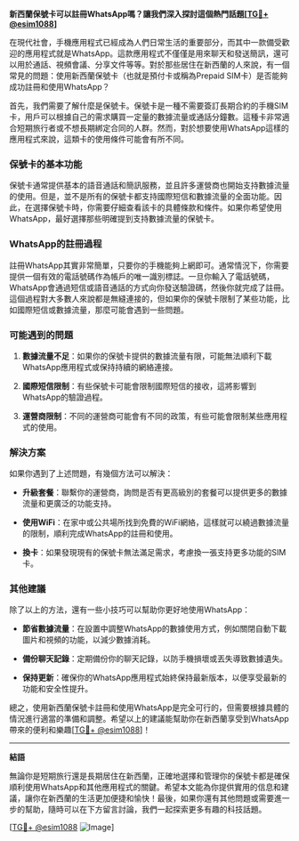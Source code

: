**新西蘭保號卡可以註冊WhatsApp嗎？讓我們深入探討這個熱門話題[[TG💪+ @esim1088](https://t.me/s/esim1088)]**

在現代社會，手機應用程式已經成為人們日常生活的重要部分，而其中一款備受歡迎的應用程式就是WhatsApp。這款應用程式不僅僅是用來聊天和發送簡訊，還可以用於通話、視頻會議、分享文件等等。對於那些居住在新西蘭的人來說，有一個常見的問題：使用新西蘭保號卡（也就是預付卡或稱為Prepaid SIM卡）是否能夠成功註冊和使用WhatsApp？

首先，我們需要了解什麼是保號卡。保號卡是一種不需要簽訂長期合約的手機SIM卡，用戶可以根據自己的需求購買一定量的數據流量或通話分鐘數。這種卡非常適合短期旅行者或不想長期綁定合同的人群。然而，對於想要使用WhatsApp這樣的應用程式來說，這類卡的使用條件可能會有所不同。

### 保號卡的基本功能

保號卡通常提供基本的語音通話和簡訊服務，並且許多運營商也開始支持數據流量的使用。但是，並不是所有的保號卡都支持國際短信和數據流量的全面功能。因此，在選擇保號卡時，你需要仔細查看該卡的具體條款和條件。如果你希望使用WhatsApp，最好選擇那些明確提到支持數據流量的保號卡。

### WhatsApp的註冊過程

註冊WhatsApp其實非常簡單，只要你的手機能夠上網即可。通常情況下，你需要提供一個有效的電話號碼作為帳戶的唯一識別標誌。一旦你輸入了電話號碼，WhatsApp會通過短信或語音通話的方式向你發送驗證碼，然後你就完成了註冊。這個過程對大多數人來說都是無縫連接的，但如果你的保號卡限制了某些功能，比如國際短信或數據流量，那麼可能會遇到一些問題。

### 可能遇到的問題

1. **數據流量不足**：如果你的保號卡提供的數據流量有限，可能無法順利下載WhatsApp應用程式或保持持續的網絡連接。
   
2. **國際短信限制**：有些保號卡可能會限制國際短信的接收，這將影響到WhatsApp的驗證過程。

3. **運營商限制**：不同的運營商可能會有不同的政策，有些可能會限制某些應用程式的使用。

### 解決方案

如果你遇到了上述問題，有幾個方法可以解決：

- **升級套餐**：聯繫你的運營商，詢問是否有更高級別的套餐可以提供更多的數據流量和更廣泛的功能支持。
  
- **使用WiFi**：在家中或公共場所找到免費的WiFi網絡，這樣就可以繞過數據流量的限制，順利完成WhatsApp的註冊和使用。

- **換卡**：如果發現現有的保號卡無法滿足需求，考慮換一張支持更多功能的SIM卡。

### 其他建議

除了以上的方法，還有一些小技巧可以幫助你更好地使用WhatsApp：

- **節省數據流量**：在設置中調整WhatsApp的數據使用方式，例如關閉自動下載圖片和視頻的功能，以減少數據消耗。

- **備份聊天記錄**：定期備份你的聊天記錄，以防手機損壞或丟失導致數據遺失。

- **保持更新**：確保你的WhatsApp應用程式始終保持最新版本，以便享受最新的功能和安全性提升。

總之，使用新西蘭保號卡註冊和使用WhatsApp是完全可行的，但需要根據具體的情況進行適當的準備和調整。希望以上的建議能幫助你在新西蘭享受到WhatsApp帶來的便利和樂趣[[TG💪+ @esim1088](https://t.me/s/esim1088)]！

---

**結語**

無論你是短期旅行還是長期居住在新西蘭，正確地選擇和管理你的保號卡都是確保順利使用WhatsApp和其他應用程式的關鍵。希望本文能為你提供實用的信息和建議，讓你在新西蘭的生活更加便捷和愉快！最後，如果你還有其他問題或需要進一步的幫助，隨時可以在下方留言討論，我們一起探索更多有趣的科技話題。

[[TG💪+ @esim1088](https://t.me/s/esim1088) ![Image](https://i.postimg.cc/4NQfJmqS/Snipaste-2025-05-13-00-14-12.png)]